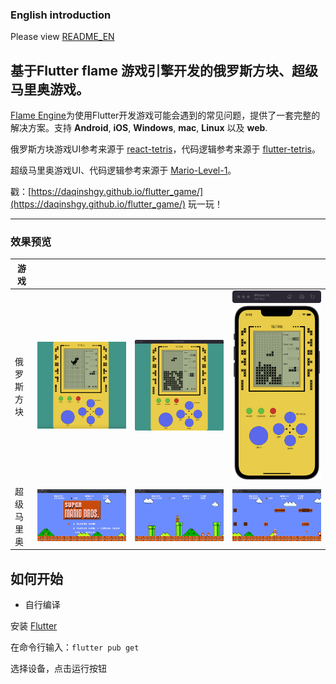 ### English introduction

Please view [README_EN](https://github.com/DaQinShgy/flutter_game/blob/main/README_EN.md)

## 基于Flutter flame 游戏引擎开发的俄罗斯方块、超级马里奥游戏。

[Flame Engine](https://github.com/flame-engine/flame)为使用Flutter开发游戏可能会遇到的常见问题，提供了一套完整的解决方案。支持 **Android**, **iOS**, **Windows**, **mac**, **Linux** 以及 **web**.

俄罗斯方块游戏UI参考来源于 [react-tetris](https://github.com/chvin/react-tetris)，代码逻辑参考来源于 [flutter-tetris](https://github.com/boyan01/flutter-tetris)。

超级马里奥游戏UI、代码逻辑参考来源于 [Mario-Level-1](https://github.com/justinmeister/Mario-Level-1)。

戳：[https://daqinshgy.github.io/flutter_game/](https://daqinshgy.github.io/flutter_game/) 玩一玩！

----

### 效果预览
| 游戏 |  |  |  |
|--|--|--|--|
| 俄罗斯方块 | ![web_preview](https://github.com/DaQinShgy/flutter_game/blob/main/images/tetris_web.png) | ![mac_preview](https://github.com/DaQinShgy/flutter_game/blob/main/images/tetris_mac.png) | ![iOS_preview](https://github.com/DaQinShgy/flutter_game/blob/main/images/tetris_iOS.png) |
| 超级马里奥 | ![web_preview](https://github.com/DaQinShgy/flutter_game/blob/main/images/mario_init.png) | ![mac_preview](https://github.com/DaQinShgy/flutter_game/blob/main/images/mario_big.png) | ![iOS_preview](https://github.com/DaQinShgy/flutter_game/blob/main/images/mario_fire.png) |

## 如何开始

* 自行编译

 安装 [Flutter](https://flutter.io/docs/get-started/install)

 在命令行输入：`flutter pub get`

 选择设备，点击运行按钮